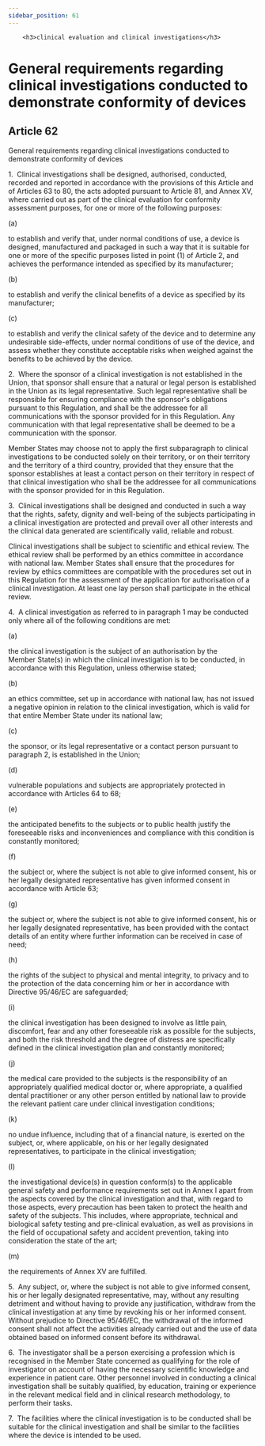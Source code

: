 ```yaml
---
sidebar_position: 61
---
```

        <h3>clinical evaluation and clinical investigations</h3>
<h1>General requirements regarding clinical investigations conducted to demonstrate conformity of devices</h1>
<h2>Article 62</h2>
   <p class="stitle-article-norm">General requirements regarding clinical investigations conducted to demonstrate conformity of devices</p>
   <p class="norm">1.&nbsp;&nbsp;Clinical investigations shall be 
designed, authorised, conducted, recorded and reported in accordance 
with the provisions of this Article&nbsp;and of Articles&nbsp;63 to 80, 
the acts adopted pursuant to Article&nbsp;81, and Annex&nbsp;XV, where 
carried out as part of the clinical evaluation for conformity assessment
 purposes, for one or more of the following purposes:</p>
   <div class="grid-container grid-list">
      <div class="list grid-list-column-1">
         <span>(a)&nbsp;</span>
      </div>
      <div class="grid-list-column-2">
         <p class="norm">to establish and verify that, under normal 
conditions of use, a device is designed, manufactured and packaged in 
such a way that it is suitable for one or more of the specific purposes 
listed in point&nbsp;(1) of Article&nbsp;2, and achieves the performance
 intended as specified by its manufacturer;</p>
      </div>
   </div>
   <div class="grid-container grid-list">
      <div class="list grid-list-column-1">
         <span>(b)&nbsp;</span>
      </div>
      <div class="grid-list-column-2">
         <p class="norm">to establish and verify the clinical benefits of a device as specified by its manufacturer;</p>
      </div>
   </div>
   <div class="grid-container grid-list">
      <div class="list grid-list-column-1">
         <span>(c)&nbsp;</span>
      </div>
      <div class="grid-list-column-2">
         <p class="norm">to establish and verify the clinical safety of 
the device and to determine any undesirable side-effects, under normal 
conditions of use of the device, and assess whether they constitute 
acceptable risks when weighed against the benefits to be achieved by the
 device.</p>
      </div>
   </div>
   <p class="norm">2.&nbsp;&nbsp;Where the sponsor of a clinical 
investigation is not established in the Union, that sponsor shall ensure
 that a natural or legal person is established in the Union as its legal
 representative. Such legal representative shall be responsible for 
ensuring compliance with the sponsor's obligations pursuant to this 
Regulation, and shall be the addressee for all communications with the 
sponsor provided for in this Regulation. Any communication with that 
legal representative shall be deemed to be a communication with the 
sponsor.</p>
   <p class="norm">Member&nbsp;States may choose not to apply the first 
subparagraph&nbsp;to clinical investigations to be conducted solely on 
their territory, or on their territory and the territory of a third 
country, provided that they ensure that the sponsor establishes at least
 a contact person on their territory in respect of that clinical 
investigation who shall be the addressee for all communications with the
 sponsor provided for in this Regulation.</p>
   <p class="norm">3.&nbsp;&nbsp;Clinical investigations shall be 
designed and conducted in such a way that the rights, safety, dignity 
and well-being of the subjects participating in a clinical investigation
 are protected and prevail over all other interests and the clinical 
data generated are scientifically valid, reliable and robust.</p>
   <p class="norm">Clinical investigations shall be subject to 
scientific and ethical review. The ethical review shall be performed by 
an ethics committee in accordance with national law. Member&nbsp;States 
shall ensure that the procedures for review by ethics committees are 
compatible with the procedures set out in this Regulation for the 
assessment of the application for authorisation of a clinical 
investigation. At least one lay person shall participate in the ethical 
review.</p>
   <p class="norm">4.&nbsp;&nbsp;A clinical investigation as referred to
 in paragraph&nbsp;1 may be conducted only where all of the following 
conditions are met:</p>
   <div class="grid-container grid-list">
      <div class="list grid-list-column-1">
         <span>(a)&nbsp;</span>
      </div>
      <div class="grid-list-column-2">
         <p class="norm">the clinical investigation is the subject of an
 authorisation by the Member&nbsp;State(s) in which the clinical 
investigation is to be conducted, in accordance with this Regulation, 
unless otherwise stated;</p>
      </div>
   </div>
   <div class="grid-container grid-list">
      <div class="list grid-list-column-1">
         <span>(b)&nbsp;</span>
      </div>
      <div class="grid-list-column-2">
         <p class="norm">an ethics committee, set up in accordance with 
national law, has not issued a negative opinion in relation to the 
clinical investigation, which is valid for that entire Member&nbsp;State
 under its national law;</p>
      </div>
   </div>
   <div class="grid-container grid-list">
      <div class="list grid-list-column-1">
         <span>(c)&nbsp;</span>
      </div>
      <div class="grid-list-column-2">
         <p class="norm">the sponsor, or its legal representative or a contact person pursuant to paragraph&nbsp;2, is established in the Union;</p>
      </div>
   </div>
   <div class="grid-container grid-list">
      <div class="list grid-list-column-1">
         <span>(d)&nbsp;</span>
      </div>
      <div class="grid-list-column-2">
         <p class="norm">vulnerable populations and subjects are appropriately protected in accordance with Articles&nbsp;64 to 68;</p>
      </div>
   </div>
   <div class="grid-container grid-list">
      <div class="list grid-list-column-1">
         <span>(e)&nbsp;</span>
      </div>
      <div class="grid-list-column-2">
         <p class="norm">the anticipated benefits to the subjects or to 
public health justify the foreseeable risks and inconveniences and 
compliance with this condition is constantly monitored;</p>
      </div>
   </div>
   <div class="grid-container grid-list">
      <div class="list grid-list-column-1">
         <span>(f)&nbsp;</span>
      </div>
      <div class="grid-list-column-2">
         <p class="norm">the subject or, where the subject is not able 
to give informed consent, his or her legally designated representative 
has given informed consent in accordance with Article&nbsp;63;</p>
      </div>
   </div>
   <div class="grid-container grid-list">
      <div class="list grid-list-column-1">
         <span>(g)&nbsp;</span>
      </div>
      <div class="grid-list-column-2">
         <p class="norm">the subject or, where the subject is not able 
to give informed consent, his or her legally designated representative, 
has been provided with the contact details of an entity where further 
information can be received in case of need;</p>
      </div>
   </div>
   <div class="grid-container grid-list">
      <div class="list grid-list-column-1">
         <span>(h)&nbsp;</span>
      </div>
      <div class="grid-list-column-2">
         <p class="norm">the rights of the subject to physical and 
mental integrity, to privacy and to the protection of the data 
concerning him or her in accordance with Directive&nbsp;95/46/EC are 
safeguarded;</p>
      </div>
   </div>
   <div class="grid-container grid-list">
      <div class="list grid-list-column-1">
         <span>(i)&nbsp;</span>
      </div>
      <div class="grid-list-column-2">
         <p class="norm">the clinical investigation has been designed to
 involve as little pain, discomfort, fear and any other foreseeable risk
 as possible for the subjects, and both the risk threshold and the 
degree of distress are specifically defined in the clinical 
investigation plan and constantly monitored;</p>
      </div>
   </div>
   <div class="grid-container grid-list">
      <div class="list grid-list-column-1">
         <span>(j)&nbsp;</span>
      </div>
      <div class="grid-list-column-2">
         <p class="norm">the medical care provided to the subjects is 
the responsibility of an appropriately qualified medical doctor or, 
where appropriate, a qualified dental practitioner or any other person 
entitled by national law to provide the relevant patient care under 
clinical investigation conditions;</p>
      </div>
   </div>
   <div class="grid-container grid-list">
      <div class="list grid-list-column-1">
         <span>(k)&nbsp;</span>
      </div>
      <div class="grid-list-column-2">
         <p class="norm">no undue influence, including that of a 
financial nature, is exerted on the subject, or, where applicable, on 
his or her legally designated representatives, to participate in the 
clinical investigation;</p>
      </div>
   </div>
   <div class="grid-container grid-list">
      <div class="list grid-list-column-1">
         <span>(l)&nbsp;</span>
      </div>
      <div class="grid-list-column-2">
         <p class="norm">the investigational device(s) in question 
conform(s) to the applicable general safety and performance requirements
 set out in Annex&nbsp;I apart from the aspects covered by the clinical 
investigation and that, with regard to those aspects, every precaution 
has been taken to protect the health and safety of the subjects. This 
includes, where appropriate, technical and biological safety testing and
 pre-clinical evaluation, as well as provisions in the field of 
occupational safety and accident prevention, taking into consideration 
the state of the art;</p>
      </div>
   </div>
   <div class="grid-container grid-list">
      <div class="list grid-list-column-1">
         <span>(m)&nbsp;</span>
      </div>
      <div class="grid-list-column-2">
         <p class="norm">the requirements of Annex&nbsp;XV are fulfilled.</p>
      </div>
   </div>
   <p class="norm">5.&nbsp;&nbsp;Any subject, or, where the subject is 
not able to give informed consent, his or her legally designated 
representative, may, without any resulting detriment and without having 
to provide any justification, withdraw from the clinical investigation 
at any time by revoking his or her informed consent. Without prejudice 
to Directive&nbsp;95/46/EC, the withdrawal of the informed consent shall
 not affect the activities already carried out and the use of data 
obtained based on informed consent before its withdrawal.</p>
   <p class="norm">6.&nbsp;&nbsp;The investigator shall be a person 
exercising a profession which is recognised in the Member&nbsp;State 
concerned as qualifying for the role of investigator on account of 
having the necessary scientific knowledge and experience in patient 
care. Other personnel involved in conducting a clinical investigation 
shall be suitably qualified, by education, training or experience in the
 relevant medical field and in clinical research methodology, to perform
 their tasks.</p>
   <p class="norm">7.&nbsp;&nbsp;The facilities where the clinical 
investigation is to be conducted shall be suitable for the clinical 
investigation and shall be similar to the facilities where the device is
 intended to be used.</p>